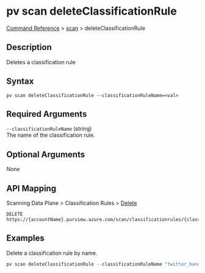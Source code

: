 # pv scan deleteClassificationRule
[Command Reference](../../../README.md#command-reference) > [scan](./main.md) > deleteClassificationRule

## Description
Deletes a classification rule

## Syntax
```
pv scan deleteClassificationRule --classificationRuleName=<val>
```

## Required Arguments
`--classificationRuleName` (string)  
The name of the classification rule.

## Optional Arguments
*None*

## API Mapping
Scanning Data Plane > Classification Rules > [Delete](https://docs.microsoft.com/en-us/rest/api/purview/scanningdataplane/classification-rules/delete)
```
DELETE https://{accountName}.purview.azure.com/scan/classificationrules/{classificationRuleName}
```

## Examples
Delete a classification rule by name.
```powershell
pv scan deleteClassificationRule --classificationRuleName "twitter_handle"
```